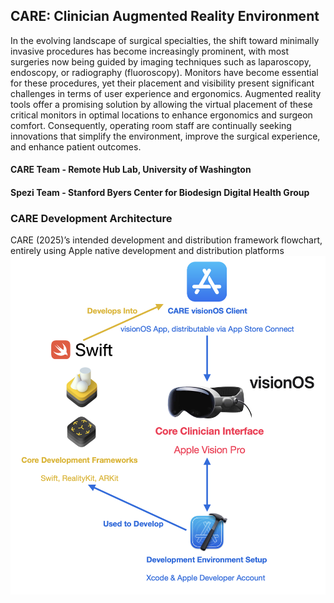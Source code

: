 ## CARE: Clinician Augmented Reality Environment

In the evolving landscape of surgical specialties, the shift toward minimally invasive procedures has become increasingly prominent, with most surgeries now being guided by imaging techniques such as laparoscopy, endoscopy, or radiography (fluoroscopy). Monitors have become essential for these procedures, yet their placement and visibility present significant challenges in terms of user experience and ergonomics. Augmented reality tools offer a promising solution by allowing the virtual placement of these critical monitors in optimal locations to enhance ergonomics and surgeon comfort. Consequently, operating room staff are continually seeking innovations that simplify the environment, improve the surgical experience, and enhance patient outcomes.

#### CARE Team - Remote Hub Lab, University of Washington
#### Spezi Team - Stanford Byers Center for Biodesign Digital Health Group

### CARE Development Architecture

CARE (2025)’s intended development and distribution framework flowchart, entirely using Apple native development and distribution platforms
![Arch](profile/resources/arch_09_04_24.png)
